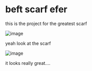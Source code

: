 # beft scarf efer
this is the project for the greatest scarf

![image](https://user-images.githubusercontent.com/116305224/197042693-73f06bd4-415e-4ba8-96a5-be941f95a2a1.png)

yeah look at the scarf

![image](https://user-images.githubusercontent.com/116305224/197042877-8d9043c6-d07f-474b-9553-01e3abed6826.png)

it looks really great....
